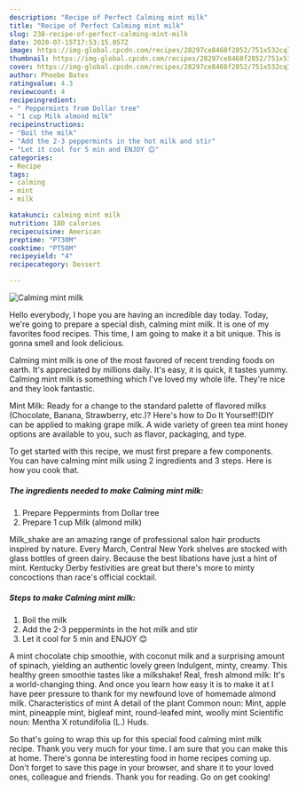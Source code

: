 ```yaml
---
description: "Recipe of Perfect Calming mint milk"
title: "Recipe of Perfect Calming mint milk"
slug: 238-recipe-of-perfect-calming-mint-milk
date: 2020-07-15T17:53:15.057Z
image: https://img-global.cpcdn.com/recipes/28297ce8468f2852/751x532cq70/calming-mint-milk-recipe-main-photo.jpg
thumbnail: https://img-global.cpcdn.com/recipes/28297ce8468f2852/751x532cq70/calming-mint-milk-recipe-main-photo.jpg
cover: https://img-global.cpcdn.com/recipes/28297ce8468f2852/751x532cq70/calming-mint-milk-recipe-main-photo.jpg
author: Phoebe Bates
ratingvalue: 4.3
reviewcount: 4
recipeingredient:
- " Peppermints from Dollar tree"
- "1 cup Milk almond milk"
recipeinstructions:
- "Boil the milk"
- "Add the 2-3 peppermints in the hot milk and stir"
- "Let it cool for 5 min and ENJOY 😊"
categories:
- Recipe
tags:
- calming
- mint
- milk

katakunci: calming mint milk 
nutrition: 180 calories
recipecuisine: American
preptime: "PT30M"
cooktime: "PT50M"
recipeyield: "4"
recipecategory: Dessert

---
```



![Calming mint milk](https://img-global.cpcdn.com/recipes/28297ce8468f2852/751x532cq70/calming-mint-milk-recipe-main-photo.jpg)

Hello everybody, I hope you are having an incredible day today. Today, we're going to prepare a special dish, calming mint milk. It is one of my favorites food recipes. This time, I am going to make it a bit unique. This is gonna smell and look delicious.

Calming mint milk is one of the most favored of recent trending foods on earth. It's appreciated by millions daily. It's easy, it is quick, it tastes yummy. Calming mint milk is something which I've loved my whole life. They're nice and they look fantastic.

Mint Milk: Ready for a change to the standard palette of flavored milks (Chocolate, Banana, Strawberry, etc.)? Here&#39;s how to Do It Yourself!(DIY can be applied to making grape milk. A wide variety of green tea mint honey options are available to you, such as flavor, packaging, and type.


To get started with this recipe, we must first prepare a few components. You can have calming mint milk using 2 ingredients and 3 steps. Here is how you cook that.

<!--inarticleads1-->

##### The ingredients needed to make Calming mint milk:

1. Prepare  Peppermints from Dollar tree
1. Prepare 1 cup Milk (almond milk)


Milk_shake are an amazing range of professional salon hair products inspired by nature. Every March, Central New York shelves are stocked with glass bottles of green dairy. Because the best libations have just a hint of mint. Kentucky Derby festivities are great but there&#39;s more to minty concoctions than race&#39;s official cocktail. 

<!--inarticleads2-->

##### Steps to make Calming mint milk:

1. Boil the milk
1. Add the 2-3 peppermints in the hot milk and stir
1. Let it cool for 5 min and ENJOY 😊


A mint chocolate chip smoothie, with coconut milk and a surprising amount of spinach, yielding an authentic lovely green Indulgent, minty, creamy. This healthy green smoothie tastes like a milkshake! Real, fresh almond milk: It&#39;s a world-changing thing. And once you learn how easy it is to make it at I have peer pressure to thank for my newfound love of homemade almond milk. Characteristics of mint A detail of the plant Common noun: Mint, apple mint, pineapple mint, bigleaf mint, round-leafed mint, woolly mint Scientific noun: Mentha X rotundifolia (L.) Huds. 

So that's going to wrap this up for this special food calming mint milk recipe. Thank you very much for your time. I am sure that you can make this at home. There's gonna be interesting food in home recipes coming up. Don't forget to save this page in your browser, and share it to your loved ones, colleague and friends. Thank you for reading. Go on get cooking!
